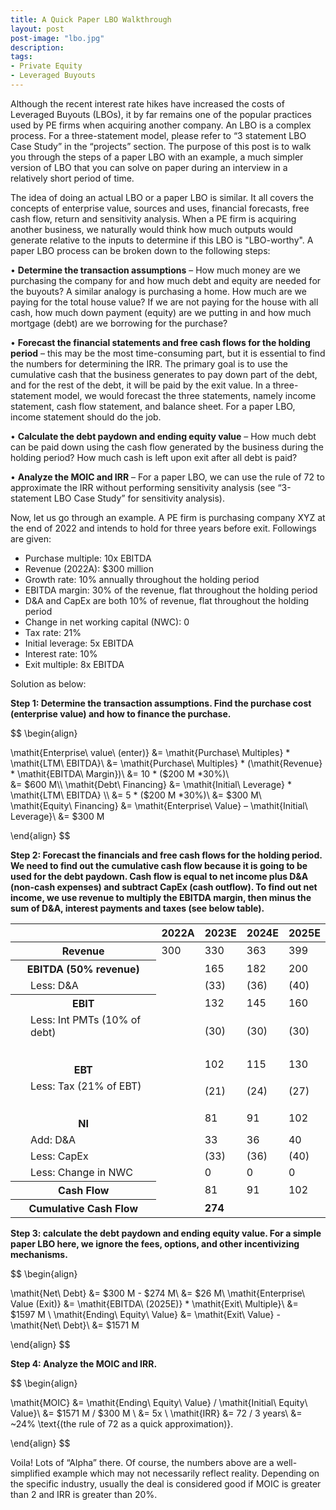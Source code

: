 ```yaml
---
title: A Quick Paper LBO Walkthrough
layout: post
post-image: "lbo.jpg"
description:
tags:
- Private Equity 
- Leveraged Buyouts 
---
```


Although the recent interest rate hikes have increased the costs of Leveraged Buyouts (LBOs), it by far remains one of the popular practices used by PE firms when acquiring another company. An LBO is a complex process. For a three-statement model, please refer to “3 statement LBO Case Study” in the “projects” section. The purpose of this post is to walk you through the steps of a paper LBO with an example, a much simpler version of LBO that you can solve on paper during an interview in a relatively short period of time.

The idea of doing an actual LBO or a paper LBO is similar. It all covers the concepts of enterprise value, sources and uses, financial forecasts, free cash flow, return and sensitivity analysis. When a PE firm is acquiring another business, we naturally would think how much outputs would generate relative to the inputs to determine if this LBO is "LBO-worthy". A paper LBO process can be broken down to the following steps:

•	**Determine the transaction assumptions** – How much money are we purchasing the company for and how much debt and equity are needed for the buyouts? A similar analogy is purchasing a home. How much are we paying for the total house value? If we are not paying for the house with all cash, how much down payment (equity) are we putting in and how much mortgage (debt) are we borrowing for the purchase?

•	**Forecast the financial statements and free cash flows for the holding period** – this may be the most time-consuming part, but it is essential to find the numbers for determining the IRR. The primary goal is to use the cumulative cash that the business generates to pay down part of the debt, and for the rest of the debt, it will be paid by the exit value. In a three-statement model, we would forecast the three statements, namely income statement, cash flow statement, and balance sheet. For a paper LBO, income statement should do the job.

•	**Calculate the debt paydown and ending equity value** – How much debt can be paid down using the cash flow generated by the business during the holding period? How much cash is left upon exit after all debt is paid?

•	**Analyze the MOIC and IRR** – For a paper LBO, we can use the rule of 72 to approximate the IRR without performing sensitivity analysis (see “3-statement LBO Case Study” for sensitivity analysis).

Now, let us go through an example. A PE firm is purchasing company XYZ at the end of 2022 and intends to hold for three years before exit. Followings are given: 

* Purchase multiple: 10x EBITDA
* Revenue (2022A): $300 million
* Growth rate: 10% annually throughout the holding period 
* EBITDA margin: 30% of the revenue, flat throughout the holding period 
* D&A and CapEx are both 10% of revenue, flat throughout the holding period
* Change in net working capital (NWC): 0 
* Tax rate: 21%
* Initial leverage: 5x EBITDA
* Interest rate: 10%
* Exit multiple: 8x EBITDA

Solution as below: 

**Step 1: Determine the transaction assumptions. Find the purchase cost (enterprise value) and how to finance the purchase.**

$$
\begin{align}

\mathit{Enterprise\ value\ (enter)} &= \mathit{Purchase\ Multiples} * \mathit{LTM\ EBITDA}\\
                         &= \mathit{Purchase\ Multiples} * (\mathit{Revenue} * \mathit{EBITDA\ Margin})\\
                         &= 10 * ($200 M *30\%)\\  
                         &= $600 M\\
\mathit{Debt\ Financing} &= \mathit{Initial\ Leverage} * \mathit{LTM\ EBITDA} \\
               &= 5 * ($200 M *30\%)\\
               &= $300 M\\
\mathit{Equity\ Financing} &= \mathit{Enterprise\ Value} – \mathit{Initial\ Leverage}\\
                           &= $300 M

\end{align}
$$

**Step 2: Forecast the financials and free cash flows for the holding period. We need to find out the cumulative cash flow because it is going to be used for the debt paydown. Cash flow is equal to net income plus D&A (non-cash expenses) and subtract CapEx (cash outflow). To find out net income, we use revenue to multiply the EBITDA margin, then minus the sum of D&A, interest payments and taxes (see below table).**

<table class="income-statement">
   <thead>
     <tr>
       <th></th>
       <th>2022A</th>
       <th>2023E</th>
       <th>2024E</th>
       <th>2025E</th>
     </tr>
   </thead>
   <tbody>
     <tr>
       <th>Revenue</th>
       <td>300</td>
       <td>330</td>
       <td>363</td>
       <td>399</td>
     </tr>
     <tr>
       <th>EBITDA (50% revenue)</th>
       <td></td>
       <td>165</td>
       <td>182</td>
       <td>200</td>
     </tr>
     <tr>
       <td style="padding-left: 2em; border-bottom">Less: D&A</td>
       <td></td>
       <td>(33)</td>
       <td>(36)</td>
       <td>(40)</td>
     </tr>
    <tr class="sum">
       <th>EBIT</th>
       <td></td>
       <td>132</td>
       <td>145</td>
       <td>160</td>
     </tr>
     <tr>
       <td style="padding-left: 2em; border-bottom: 2em solid transparent">Less: Int PMTs (10% of debt) </td>
       <td></td>
       <td>(30)</td>
       <td>(30)</td>
       <td>(30)</td>
     </tr>
    <tr class="sum">
       <th>EBT</th>
       <td></td>
       <td>102</td>
       <td>115</td>
       <td>130</td>
     </tr>
     <tr>
       <td style="padding-left: 2em; border-bottom: 2em solid transparent">Less: Tax (21% of EBT)</td>
       <td></td>
       <td>(21)</td>
       <td>(24)</td>
       <td>(27)</td>
     </tr>
     <tr class="sum">
       <th>NI</th>
       <td></td>
       <td>81</td>
       <td>91</td>
       <td>102</td>
     </tr>
    <tr>
       <td style="padding-left: 2em;">Add: D&A</td>
       <td></td>
       <td>33</td>
       <td>36</td>
       <td>40</td>
     </tr>
     <tr>
       <td style="padding-left: 2em;">Less: CapEx</td>
       <td></td>
       <td>(33)</td>
       <td>(36)</td>
       <td>(40)</td>
     </tr>
     <tr>
       <td style="padding-left: 2em;">Less: Change in NWC</td>
       <td></td>
       <td>0</td>
       <td>0</td>
       <td>0</td>
     </tr>
     <tr class="sum">
       <th>Cash Flow</th>
       <td></td>
       <td>81</td>
       <td>91</td>
       <td>102</td>
     </tr>
    <tr>
       <th>Cumulative Cash Flow </th>
       <td></td>
       <td style="font-weight: bold;">274</td>
       <td></td>
       <td></td>
     </tr>
   </tbody>
</table>	

**Step 3: calculate the debt paydown and ending equity value. For a simple paper LBO here, we ignore the fees, options, and other incentivizing mechanisms.**

$$
\begin{align}

\mathit{Net\ Debt} &= $300 M - $274 M\\
                   &= $26 M\\
\mathit{Enterprise\ Value (Exit)} &= \mathit{EBITDA\ (2025E)} * \mathit{Exit\ Multiple}\\
                                  &= $1597 M  \\
\mathit{Ending\ Equity\ Value} &= \mathit{Exit\ Value} - \mathit{Net\ Debt}\\
                               &= $1571 M

\end{align}
$$

**Step 4: Analyze the MOIC and IRR.**

$$
\begin{align}

\mathit{MOIC} &= \mathit{Ending\ Equity\ Value} / \mathit{Initial\ Equity\ Value}\\
     &= $1571 M / $300 M \\
     &= 5x \\
\mathit{IRR} &= 72 / 3 years\\
             &= ~24\% \text{(the rule of 72 as a quick approximation)}. 

\end{align}
$$

Voila! Lots of “Alpha” there. Of course, the numbers above are a well-simplified example which may not necessarily reflect reality. Depending on the specific industry, usually the deal is considered good if MOIC is greater than 2 and IRR is greater than 20%.

